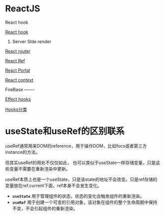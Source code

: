 # ReactJS

React hook

[React hook](notes/tech/%E8%BD%AF%E4%BB%B6%E6%8A%80%E6%9C%AF/Front%20end%20developer/ReactJS/React%20hook.md)

1. Server SIde render

[React router](notes/tech/%E8%BD%AF%E4%BB%B6%E6%8A%80%E6%9C%AF/Front%20end%20developer/ReactJS/React%20router.md)

[React Ref](notes/tech/%E8%BD%AF%E4%BB%B6%E6%8A%80%E6%9C%AF/Front%20end%20developer/ReactJS/React%20Ref.md)

[React Portal](notes/tech/%E8%BD%AF%E4%BB%B6%E6%8A%80%E6%9C%AF/Front%20end%20developer/ReactJS/React%20Portal.md)

[React context](notes/tech/%E8%BD%AF%E4%BB%B6%E6%8A%80%E6%9C%AF/Front%20end%20developer/ReactJS/React%20context.md)

FireBase ——- 

[Effect hooks](notes/tech/%E8%BD%AF%E4%BB%B6%E6%8A%80%E6%9C%AF/Front%20end%20developer/ReactJS/Effect%20hooks.md)

[Hooks分类](notes/tech/%E8%BD%AF%E4%BB%B6%E6%8A%80%E6%9C%AF/Front%20end%20developer/ReactJS/Hooks%E5%88%86%E7%B1%BB.md)

# useState和useRef的区别联系

useRef通常用来DOM的reference，用于操作DOM，比如focs或者第三方instance的方法。

但其实useRef的用处不仅仅如此， 也可以类似于useState一样存储变量，只是这些变量不需要在重新渲染中更新。

useRef本质上也是一个useState，只是该state的地址不会改变。只是ref存储的变量放在ref.current下面，ref本身不会发生变化。

- **`useState`** 用于管理组件的状态，状态的变化会触发组件的重新渲染。
- **`useRef`** 用于创建一个可变的引用对象，该对象在组件的整个生命周期中保持不变，不会引起组件的重新渲染。